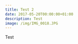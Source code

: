 ```yaml
---
title: Test 2
date: 2017-05-20T00:00:00+01:00
description: Test
image: /img/IMG_0018.JPG
---
```

Test
